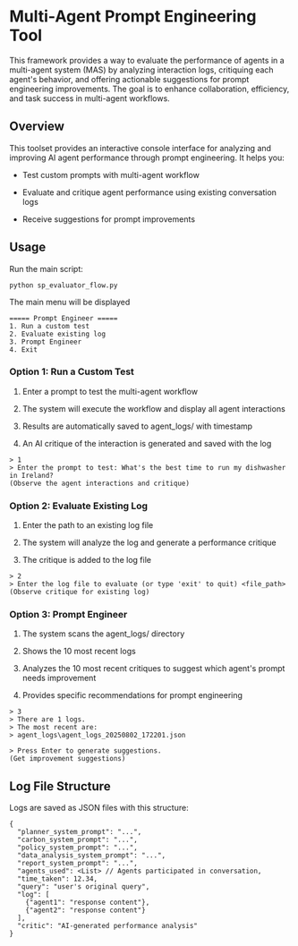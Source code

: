 # Multi-Agent Prompt Engineering Tool

This framework provides a way to evaluate the performance of agents in a multi-agent system (MAS) by analyzing interaction logs, critiquing each agent's behavior, and offering actionable suggestions for prompt engineering improvements. The goal is to enhance collaboration, efficiency, and task success in multi-agent workflows.

## Overview
This toolset provides an interactive console interface for analyzing and improving AI agent performance through prompt engineering. It helps you:

- Test custom prompts with multi-agent workflow

- Evaluate and critique agent performance using existing conversation logs

-  Receive suggestions for prompt improvements


## Usage

Run the main script:
```
python sp_evaluator_flow.py
```

The main menu will be displayed
```
===== Prompt Engineer =====
1. Run a custom test
2. Evaluate existing log
3. Prompt Engineer
4. Exit
```

### Option 1: Run a Custom Test
1. Enter a prompt to test the multi-agent workflow

2. The system will execute the workflow and display all agent interactions

3. Results are automatically saved to agent_logs/ with timestamp

4. An AI critique of the interaction is generated and saved with the log

```
> 1
> Enter the prompt to test: What's the best time to run my dishwasher in Ireland?
(Observe the agent interactions and critique)
```

### Option 2: Evaluate Existing Log
1. Enter the path to an existing log file

2. The system will analyze the log and generate a performance critique

3. The critique is added to the log file

```
> 2
> Enter the log file to evaluate (or type 'exit' to quit) <file_path>
(Observe critique for existing log)
```

### Option 3: Prompt Engineer
1. The system scans the agent_logs/ directory

2. Shows the 10 most recent logs

3. Analyzes the 10 most recent critiques to suggest which agent's prompt needs improvement

4. Provides specific recommendations for prompt engineering

```
> 3
> There are 1 logs.
> The most recent are:
> agent_logs\agent_logs_20250802_172201.json

> Press Enter to generate suggestions.
(Get improvement suggestions)
```

## Log File Structure
Logs are saved as JSON files with this structure:
```
{
  "planner_system_prompt": "...",
  "carbon_system_prompt": "...",
  "policy_system_prompt": "...",
  "data_analysis_system_prompt": "...",
  "report_system_prompt": "...",
  "agents_used": <List> // Agents participated in conversation,
  "time_taken": 12.34,
  "query": "user's original query",
  "log": [
    {"agent1": "response content"},
    {"agent2": "response content"}
  ],
  "critic": "AI-generated performance analysis"
}
```